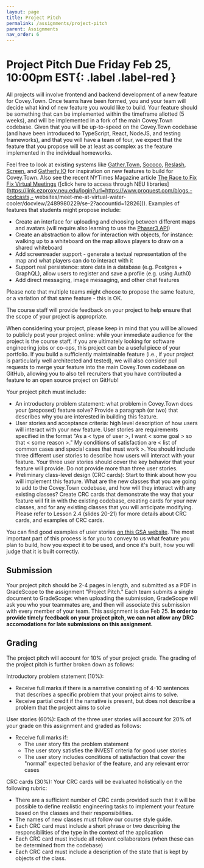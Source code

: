 ```yaml
---
layout: page
title: Project Pitch
permalink: /assignments/project-pitch
parent: Assignments
nav_order: 6
---
```

# Project Pitch **Due Friday Feb 25, 10:00pm EST**{: .label .label-red }
All projects will involve frontend and backend development of a new feature for Covey.Town.
Once teams have been formed, you and your team will decide what kind of new feature you would like to build.
Your feature should be something that can be implemented within the timeframe allotted (5 weeks), and will be implemented in a fork of the main Covey.Town codebase.
Given that you will be up-to-speed on the Covey.Town codebase (and have been introduced to TypeScript, React, NodeJS, and testing frameworks),
and that you will have a team of four, we expect that the feature that you propose will be at least as complex as the feature implemented in the individual
homeworks.

Feel free to look at existing systems like [Gather.Town](https://gather.town), [Sococo](https://www.sococo.com), [Reslash](https://reslash.co), [Screen](https://screen.so/home), and [Gatherly.IO](https://www.gatherly.io) for inspiration on new features to build for Covey.Town. Also see the recent NYTimes Magazine article [The Race to Fix Fix Virtual Meetings](https://www.nytimes.com/2021/02/17/magazine/video-conference.html) ([click here to access through NEU libraries](https://link.ezproxy.neu.edu/login?url=https://www.proquest.com/blogs,-podcasts,- websites/meet-me-at-virtual-water-cooler/docview/2489980229/se-2?accountid=12826])). 
Examples of features that students might propose include:
* Create an interface for uploading and choosing between different maps and avatars (will require also learning to use the [Phaser3 API](https://photonstorm.github.io/phaser3-docs/index.html))
* Create an abstraction to allow for interaction with objects, for instance: walking up to a whiteboard on the map allows players to draw on a shared whiteboard
* Add screenreader support - generate a textual representation of the map and what players can do to interact with it
* Support real persistence: store data in a database (e.g. Postgres + GraphQL), allow users to register and save a profile (e.g. using Auth0) 
* Add direct messaging, image messaging, and other chat features

Please note that multiple teams might choose to propose the same feature, or a variation of that same feature - this is OK.

The course staff will provide feedback on your project to help ensure that the scope of your project is appropriate.

When considering your project, please keep in mind that you will be allowed to publicly post your project online: while your immediate audience for the project is the course staff, if you are ultimately looking for software engineering jobs or co-ops, this project can be a useful piece of your portfolio. If you build a sufficiently maintainable feature (i.e., if your project is particularly well architected and tested), we will also consider pull requests to merge your feature into the main Covey.Town codebase on GitHub, allowing you to also tell recruiters that you have contributed a feature to an open source project on GitHub!

Your project pitch must include:
* An introductory problem statement: what problem in Covey.Town does your (proposed) feature solve? Provide a paragraph (or two) that describes why you are interested in building this feature.
* User stories and acceptance criteria: high level description of how users will interact with your new feature. User stories are requirements specified in the format 
"As a < type of user >, I want < some goal > so that < some reason >."
My conditions of satisfaction are < list of common cases and special cases that must work >.
You should include three different user stories to describe how users will interact with your feature.
Your three user stories should cover the key behavior that your feature will provide.
Do not provide more than three user stories.
* Preliminary class-level design (CRC cards): Start to think about how you will implement this feature. What are the new classes that you are going to add to the Covey.Town codebase, and how will they interact with any existing classes? Create CRC cards that demonstrate the way that your feature will fit in with the existing codebase, creating cards for your new classes, and for any existing classes that you will anticipate modifying. Please refer to Lesson 2.4 (slides 20-21) for more details about CRC cards, and examples of CRC cards. 

You can find good examples of user stories [on this GSA website](https://tech.gsa.gov/guides/user_story_example/). The most important part of this process is for you to convey to us what feature you plan to build, how you expect it to be used, and once it's built, how you will judge that it is built correctly.

## Submission 
Your project pitch should be 2-4 pages in length, and submitted as a PDF in GradeScope to the assignment "Project Pitch."
Each team submits a single document to GradeScope: when uploading the submission, GradeScope will ask you who your teammates are, and then will associate this submission with every member of your team.
This assignment is due Feb 25. **In order to provide timely feedback on your project pitch, we can not allow any DRC accomodations for late submissions on this assignment.**


## Grading
The project pitch will account for 10% of your project grade. The grading of the project pitch is further broken down as follows:

Introductory problem statement (10%):
* Receive full marks if there is a narrative consisting of 4-10 sentences that describes a specific problem that your project aims to solve.
* Receive partial credit if the narrative is present, but does not describe a problem that the project aims to solve

User stories (60%):
Each of the three user stories will account for 20% of your grade on this assignment and graded as follows:
* Receive full marks if:
  * The user story fits the problem statement
  * The user story satisfies the INVEST criteria for good user stories
  * The user story includes conditions of satisfaction that cover the "normal" expected behavior of the feature, and any relevant error cases

CRC cards (30%):
Your CRC cards will be evaluated holistically on the following rubric:
* There are a sufficient number of CRC cards provided such that it will be possible to define realistic engineering tasks to implement your feature based on the classes and their responsibilities.
* The names of new classes must follow our course style guide.
* Each CRC card must include a short phrase or two describing the responsibilities of the type in the context of the application
* Each CRC card must include all relevant collaborators (when these can be determined from the codebase)
* Each CRC card must include a description of the state that is kept by objects of the class.